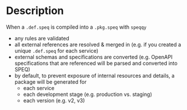 # Description

When a `.def.speq` is compiled into a `.pkg.speq` with `speqqy`

* any rules are validated 
* all external references are resolved & merged in \(e.g. if you created a unique `.def.speq` for each service\)
* external schemas and specifications are converted \(e.g. OpenAPI specifications that are referenced will be parsed and converted into SPEQ\)
* by default, to prevent exposure of internal resources and details, a package will be generated for
  * each service 
  * each development stage \(e.g. production vs. staging\)
  * each version \(e.g. v2, v3\)

